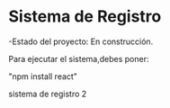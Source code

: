 <h1>Sistema de Registro</h1>

-Estado del proyecto: En construcción.

Para ejecutar el sistema,debes poner:

"npm install react"

sistema de registro 2
